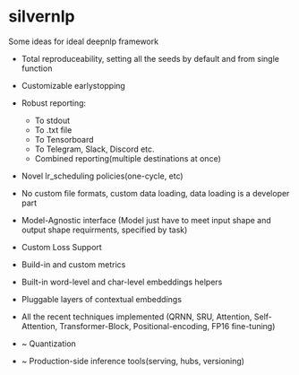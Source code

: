 # silvernlp
Some ideas for ideal deepnlp framework
* Total reproduceability, setting all the seeds by default and from single function
* Customizable earlystopping
* Robust reporting:
  -  To stdout
  -  To .txt file
  -  To Tensorboard
  -  To Telegram, Slack, Discord etc.
  -  Combined reporting(multiple destinations at once)
* Novel lr_scheduling policies(one-cycle, etc)

* No custom file formats, custom data loading, data loading is a developer part
* Model-Agnostic interface (Model just have to meet input shape and output shape requirments, specified by task)
* Custom Loss Support
* Build-in and custom metrics
* Built-in word-level and char-level embeddings helpers
* Pluggable layers of contextual embeddings
* All the recent techniques implemented (QRNN, SRU, Attention, Self-Attention, Transformer-Block, Positional-encoding, FP16 fine-tuning)
* ~ Quantization
* ~ Production-side inference tools(serving, hubs, versioning)
